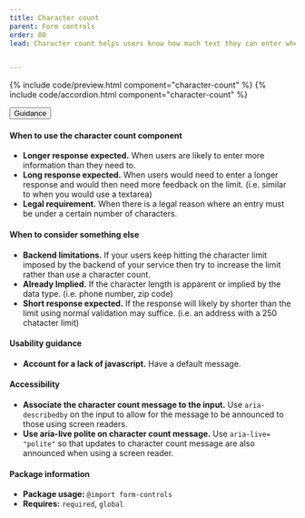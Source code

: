 ```yaml
---
title: Character count
parent: Form controls
order: 08
lead: Character count helps users know how much text they can enter when there is a limit on the number of characters.


---
```


{% include code/preview.html component="character-count" %}
{% include code/accordion.html component="character-count" %}
<div class="usa-accordion usa-accordion--bordered site-accordion-docs">
  <button class="usa-button-unstyled usa-accordion__button"
      aria-expanded="true" aria-controls="character-count-docs">
    Guidance
  </button>
  <div id="character-count-docs" aria-hidden="false" class="usa-accordion__content site-component-usage">
    <h4>When to use the character count component</h4>
    <ul class="usa-content-list">
      <li><strong>Longer response expected.</strong> When users are likely to enter more information than they need to.</li>
      <li><strong>Long response expected.</strong> When users would need to enter a longer response and would then need more feedback on the limit. (i.e. similar to when you would use a textarea)</li>
      <li><strong>Legal requirement.</strong> When there is a legal reason where an entry must be under a certain number of characters.</li>
    </ul>
    <h4>When to consider something else</h4>
    <ul class="usa-content-list">
      <li><strong>Backend limitations.</strong> If your users keep hitting the character limit imposed by the backend of your service then try to increase the limit rather than use a character count.</li>
      <li><strong>Already Implied.</strong> If the character length is apparent or implied by the data type. (i.e. phone number, zip code) </li>
      <li><strong>Short response expected.</strong> If the response will likely by shorter than the limit using normal validation may suffice. (i.e. an address with a 250 chatacter limit) </li>
    </ul>
     <h4>Usability guidance</h4>
    <ul class="usa-content-list">
      <li><strong>Account for a lack of javascript.</strong> Have a default message.</li>
    </ul>
    <h4 class="usa-heading">Accessibility</h4>
    <ul class="usa-content-list">
      <li>
        <strong>Associate the character count message to the input.</strong> Use <code>aria-describedby</code> on the input to allow for the message to be announced to those using screen readers.
      </li>
      <li>
        <strong>Use aria-live polite on character count message.</strong> Use <code>aria-live=<wbr>"polite"</code> so that updates to character count message are also announced when using a screen reader. 
      </li>
    </ul>
    <h4 class="usa-heading">Package information</h4>
    <ul class="usa-content-list">
      <li>
        <strong>Package usage:</strong> <code>@import form-controls</code>
      </li>
      <li>
        <strong>Requires:</strong> <code>required</code>, <code>global</code>
      </li>
    </ul>
  </div>
</div>
